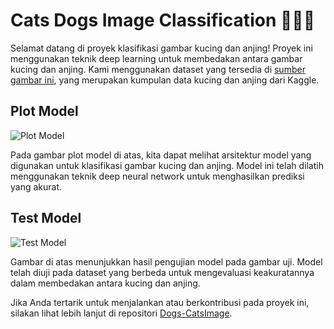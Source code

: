 # Cats Dogs Image Classification 🐶🐱📸

Selamat datang di proyek klasifikasi gambar kucing dan anjing! Proyek ini menggunakan teknik deep learning untuk membedakan antara gambar kucing dan anjing. Kami menggunakan dataset yang tersedia di [sumber gambar ini](https://www.kaggle.com/datasets/shaunthesheep/microsoft-catsvsdogs-dataset), yang merupakan kumpulan data kucing dan anjing dari Kaggle.

## Plot Model
![Plot Model](https://github.com/wildanmjjhd29/Dogs-CatsImage/blob/main/plot.png)

Pada gambar plot model di atas, kita dapat melihat arsitektur model yang digunakan untuk klasifikasi gambar kucing dan anjing. Model ini telah dilatih menggunakan teknik deep neural network untuk menghasilkan prediksi yang akurat.

## Test Model
![Test Model](https://github.com/wildanmjjhd29/Dogs-CatsImage/blob/main/test%20(2).png)

Gambar di atas menunjukkan hasil pengujian model pada gambar uji. Model telah diuji pada dataset yang berbeda untuk mengevaluasi keakuratannya dalam membedakan antara kucing dan anjing.

Jika Anda tertarik untuk menjalankan atau berkontribusi pada proyek ini, silakan lihat lebih lanjut di repositori [Dogs-CatsImage](https://github.com/wildanmjjhd29/Dogs-CatsImage).
